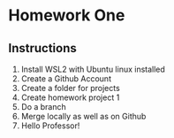 # Homework One 
## Instructions 
1. Install WSL2 with Ubuntu linux installed
2. Create a Github Account
3. Create a folder for projects
4. Create homework project 1
5. Do a branch
6. Merge locally as well as on Github
7. Hello Professor! 
